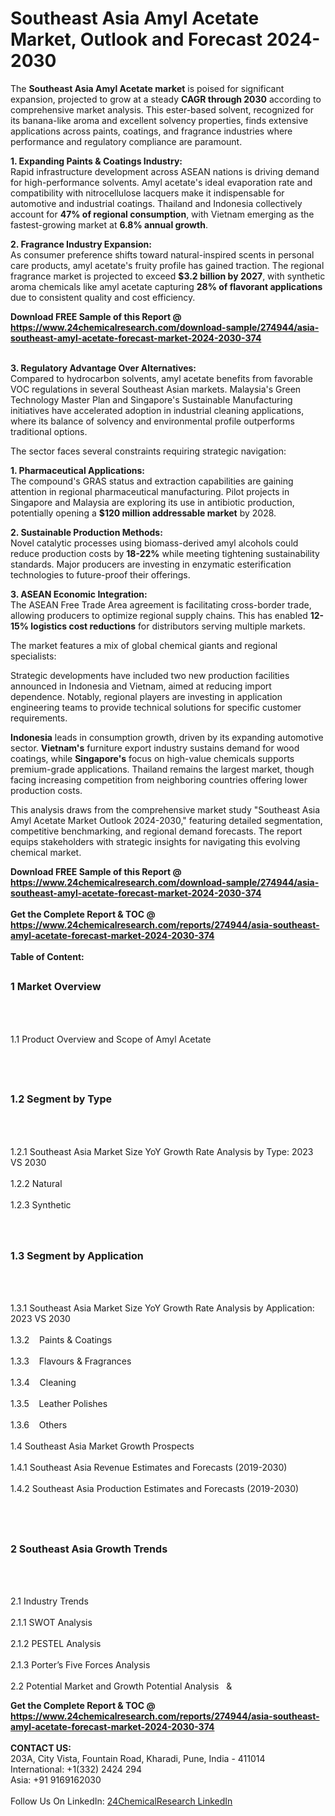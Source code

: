 <h1>Southeast Asia Amyl Acetate Market, Outlook and Forecast 2024-2030</h1><p>The <strong>Southeast Asia Amyl Acetate market</strong> is poised for significant expansion, projected to grow at a steady <strong>CAGR through 2030</strong> according to comprehensive market analysis. This ester-based solvent, recognized for its banana-like aroma and excellent solvency properties, finds extensive applications across paints, coatings, and fragrance industries where performance and regulatory compliance are paramount.</p><p><strong>1. Expanding Paints &amp; Coatings Industry:</strong><br>
Rapid infrastructure development across ASEAN nations is driving demand for high-performance solvents. Amyl acetate's ideal evaporation rate and compatibility with nitrocellulose lacquers make it indispensable for automotive and industrial coatings. Thailand and Indonesia collectively account for <strong>47% of regional consumption</strong>, with Vietnam emerging as the fastest-growing market at <strong>6.8% annual growth</strong>.</p><p><strong>2. Fragrance Industry Expansion:</strong><br>
As consumer preference shifts toward natural-inspired scents in personal care products, amyl acetate's fruity profile has gained traction. The regional fragrance market is projected to exceed <strong>$3.2 billion by 2027</strong>, with synthetic aroma chemicals like amyl acetate capturing <strong>28% of flavorant applications</strong> due to consistent quality and cost efficiency.</p><div><b>Download FREE Sample of this Report @ 
            <a href="https://www.24chemicalresearch.com/download-sample/274944/asia-southeast-amyl-acetate-forecast-market-2024-2030-374">
            https://www.24chemicalresearch.com/download-sample/274944/asia-southeast-amyl-acetate-forecast-market-2024-2030-374</a></b></div><br><p><strong>3. Regulatory Advantage Over Alternatives:</strong><br>
Compared to hydrocarbon solvents, amyl acetate benefits from favorable VOC regulations in several Southeast Asian markets. Malaysia's Green Technology Master Plan and Singapore's Sustainable Manufacturing initiatives have accelerated adoption in industrial cleaning applications, where its balance of solvency and environmental profile outperforms traditional options.</p><p>The sector faces several constraints requiring strategic navigation:</p><p><strong>1. Pharmaceutical Applications:</strong><br>
The compound's GRAS status and extraction capabilities are gaining attention in regional pharmaceutical manufacturing. Pilot projects in Singapore and Malaysia are exploring its use in antibiotic production, potentially opening a <strong>$120 million addressable market</strong> by 2028.</p><p><strong>2. Sustainable Production Methods:</strong><br>
Novel catalytic processes using biomass-derived amyl alcohols could reduce production costs by <strong>18-22%</strong> while meeting tightening sustainability standards. Major producers are investing in enzymatic esterification technologies to future-proof their offerings.</p><p><strong>3. ASEAN Economic Integration:</strong><br>
The ASEAN Free Trade Area agreement is facilitating cross-border trade, allowing producers to optimize regional supply chains. This has enabled <strong>12-15% logistics cost reductions</strong> for distributors serving multiple markets.</p><p>The market features a mix of global chemical giants and regional specialists:</p><p>Strategic developments have included two new production facilities announced in Indonesia and Vietnam, aimed at reducing import dependence. Notably, regional players are investing in application engineering teams to provide technical solutions for specific customer requirements.</p><p><strong>Indonesia</strong> leads in consumption growth, driven by its expanding automotive sector. <strong>Vietnam's</strong> furniture export industry sustains demand for wood coatings, while <strong>Singapore's</strong> focus on high-value chemicals supports premium-grade applications. Thailand remains the largest market, though facing increasing competition from neighboring countries offering lower production costs.</p><p>This analysis draws from the comprehensive market study "Southeast Asia Amyl Acetate Market Outlook 2024-2030," featuring detailed segmentation, competitive benchmarking, and regional demand forecasts. The report equips stakeholders with strategic insights for navigating this evolving chemical market.</p><div><b>Download FREE Sample of this Report @ 
            <a href="https://www.24chemicalresearch.com/download-sample/274944/asia-southeast-amyl-acetate-forecast-market-2024-2030-374">
            https://www.24chemicalresearch.com/download-sample/274944/asia-southeast-amyl-acetate-forecast-market-2024-2030-374</a></b></div><br><div><b>Get the Complete Report & TOC @ 
            <a href="https://www.24chemicalresearch.com/reports/274944/asia-southeast-amyl-acetate-forecast-market-2024-2030-374">
            https://www.24chemicalresearch.com/reports/274944/asia-southeast-amyl-acetate-forecast-market-2024-2030-374</a></b></div><br>
            <b>Table of Content:</b><p><h2><span style="font-size:16px"><strong>1 Market Overview&nbsp;&nbsp; &nbsp;</strong></span></h2><br />
<br />
<p>1.1 Product Overview and Scope of Amyl Acetate&nbsp;</p><br />
<br />
<h2><strong><span style="font-size:16px">1.2 Segment by Type&nbsp;&nbsp; &nbsp;</span></strong></h2><br />
<br />
<p>1.2.1 Southeast Asia Market Size YoY Growth Rate Analysis by Type: 2023 VS 2030&nbsp;&nbsp; &nbsp;<br /><br />
1.2.2 Natural&nbsp;&nbsp; &nbsp;<br /><br />
1.2.3 Synthetic<br /><br />
<br />
<h2><span style="font-size:16px"><strong>1.3 Segment by Application&nbsp;&nbsp;</strong></span></h2><br />
<br />
<p>1.3.1 Southeast Asia Market Size YoY Growth Rate Analysis by Application: 2023 VS 2030&nbsp;&nbsp; &nbsp;<br /><br />
1.3.2&nbsp;&nbsp; &nbsp;Paints & Coatings<br /><br />
1.3.3&nbsp;&nbsp; &nbsp;Flavours & Fragrances<br /><br />
1.3.4&nbsp;&nbsp; &nbsp;Cleaning<br /><br />
1.3.5&nbsp;&nbsp; &nbsp;Leather Polishes<br /><br />
1.3.6&nbsp;&nbsp; &nbsp;Others<br /><br />
1.4 Southeast Asia Market Growth Prospects&nbsp;&nbsp; &nbsp;<br /><br />
1.4.1 Southeast Asia Revenue Estimates and Forecasts (2019-2030)&nbsp;&nbsp; &nbsp;<br /><br />
1.4.2 Southeast Asia Production Estimates and Forecasts (2019-2030)&nbsp;&nbsp;</p><br />
<br />
<h2><span style="font-size:16px"><strong>2 Southeast Asia Growth Trends&nbsp;&nbsp; &nbsp;</strong></span></h2><br />
<br />
<p>2.1 Industry Trends&nbsp;&nbsp; &nbsp;<br /><br />
2.1.1 SWOT Analysis&nbsp;&nbsp; &nbsp;<br /><br />
2.1.2 PESTEL Analysis&nbsp;&nbsp; &nbsp;<br /><br />
2.1.3 Porter&rsquo;s Five Forces Analysis&nbsp;&nbsp; &nbsp;<br /><br />
2.2 Potential Market and Growth Potential Analysis&nbsp;&nbsp; &</p><div><b>Get the Complete Report & TOC @ 
            <a href="https://www.24chemicalresearch.com/reports/274944/asia-southeast-amyl-acetate-forecast-market-2024-2030-374">
            https://www.24chemicalresearch.com/reports/274944/asia-southeast-amyl-acetate-forecast-market-2024-2030-374</a></b></div><br><b>CONTACT US:</b><br>
            203A, City Vista, Fountain Road, Kharadi, Pune, India - 411014<br>
            International: +1(332) 2424 294<br>
            Asia: +91 9169162030 <br><br>
            Follow Us On LinkedIn: <a href="https://www.linkedin.com/company/24chemicalresearch/">24ChemicalResearch LinkedIn</a>